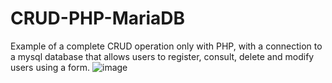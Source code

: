 # CRUD-PHP-MariaDB
Example of a complete CRUD operation only with PHP, with a connection to a mysql database that allows users to register, consult, delete and modify users using a form.
![image](https://github.com/Githubsacri27/CRUD-PHP-MariaDB/assets/99100069/0c860605-1f2d-409e-891e-cdec60890734)

